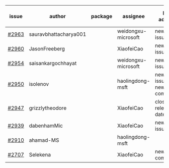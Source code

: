 | issue | author | package | assignee | bot advice | created date of issue | target release date | date from target |
| ------ | ------ | ------ | ------ | ------ | ------ | ------ | :-----: |
| [#2963](https://github.com/Azure/sdk-release-request/issues/2963) | sauravbhattacharya001 |  | weidongxu-microsoft | new issue. | 06-29 | 07-13 |  |
| [#2960](https://github.com/Azure/sdk-release-request/issues/2960) | JasonFreeberg |  | XiaofeiCao | new issue. | 06-28 | 07-04 |  |
| [#2954](https://github.com/Azure/sdk-release-request/issues/2954) | saisankargochhayat |  | weidongxu-microsoft | new issue. | 06-27 | 07-07 |  |
| [#2950](https://github.com/Azure/sdk-release-request/issues/2950) | isolenov |  | haolingdong-msft | new issue. new comment. | 06-24 | 07-12 |  |
| [#2947](https://github.com/Azure/sdk-release-request/issues/2947) | grizzlytheodore |  | XiaofeiCao | close to release date.  | 06-23 | 06-30 | 0 |
| [#2939](https://github.com/Azure/sdk-release-request/issues/2939) | dabenhamMic |  | XiaofeiCao | new issue. | 06-23 | 07-07 |  |
| [#2910](https://github.com/Azure/sdk-release-request/issues/2910) | ahamad-MS |  | haolingdong-msft |  | 06-13 | 06-15 |  |
| [#2707](https://github.com/Azure/sdk-release-request/issues/2707) | Selekena |  | XiaofeiCao | new comment. | 04-15 | 05-02 |  |
